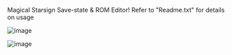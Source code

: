 Magical Starsign Save-state & ROM Editor!
Refer to "Readme.txt" for details on usage

![image](https://github.com/trainer17/Magical-Editor/assets/30917437/e8a7e4ba-ff22-40e5-a767-40b08419ab20)

![image](https://github.com/trainer17/Magical-Editor/assets/30917437/e292764a-f7ad-40f2-bcd1-92e68f0af7f3)
